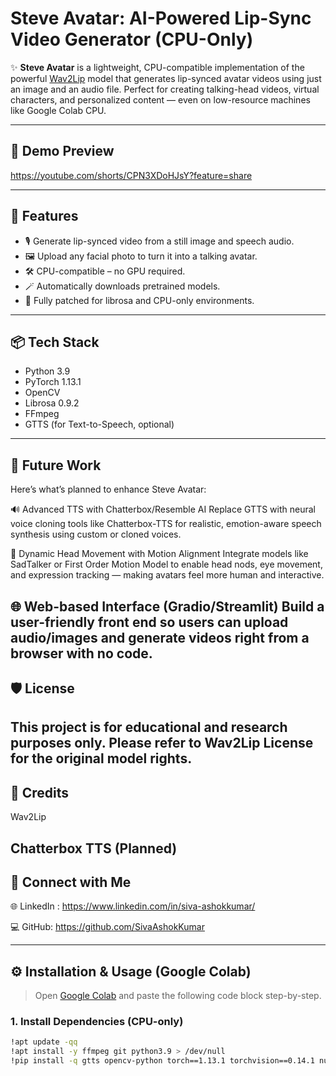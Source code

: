 # Steve Avatar: AI-Powered Lip-Sync Video Generator (CPU-Only)

✨ **Steve Avatar** is a lightweight, CPU-compatible implementation of the powerful [Wav2Lip](https://github.com/Rudrabha/Wav2Lip) model that generates lip-synced avatar videos using just an image and an audio file. Perfect for creating talking-head videos, virtual characters, and personalized content — even on low-resource machines like Google Colab CPU.

---

## 🚀 Demo Preview

https://youtube.com/shorts/CPN3XDoHJsY?feature=share

---

## 🧠 Features

- 🎙️ Generate lip-synced video from a still image and speech audio.
- 🖼️ Upload any facial photo to turn it into a talking avatar.
- 🛠️ CPU-compatible – no GPU required.
- 🪄 Automatically downloads pretrained models.
- 🧩 Fully patched for librosa and CPU-only environments.

---

## 📦 Tech Stack

- Python 3.9  
- PyTorch 1.13.1  
- OpenCV  
- Librosa 0.9.2  
- FFmpeg  
- GTTS (for Text-to-Speech, optional)

---

##  🔭 Future Work
Here’s what’s planned to enhance Steve Avatar:

🔊 Advanced TTS with Chatterbox/Resemble AI
Replace GTTS with neural voice cloning tools like Chatterbox-TTS for realistic, emotion-aware speech synthesis using custom or cloned voices.

🧠 Dynamic Head Movement with Motion Alignment
Integrate models like SadTalker or First Order Motion Model to enable head nods, eye movement, and expression tracking — making avatars feel more human and interactive.

🌐 Web-based Interface (Gradio/Streamlit)
Build a user-friendly front end so users can upload audio/images and generate videos right from a browser with no code.
---
##  🛡️ License
This project is for educational and research purposes only.
Please refer to Wav2Lip License for the original model rights.
---
##  🙌 Credits
Wav2Lip

Chatterbox TTS (Planned)
---
## 🔗 Connect with Me
🌐 LinkedIn : https://www.linkedin.com/in/siva-ashokkumar/

💻 GitHub: https://github.com/SivaAshokKumar

---

## ⚙️ Installation & Usage (Google Colab)

> Open [Google Colab](https://colab.research.google.com/) and paste the following code block step-by-step.

### 1. Install Dependencies (CPU-only)

```bash
!apt update -qq
!apt install -y ffmpeg git python3.9 > /dev/null
!pip install -q gtts opencv-python torch==1.13.1 torchvision==0.14.1 numpy==1.21.6 librosa==0.9.2

